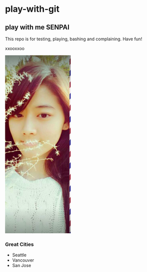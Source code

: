 # play-with-git

## play with me SENPAI

This repo is for testing, playing, bashing and complaining.  Have fun!

xxooxxoo

![](cayoot.png)

### Great Cities
* Seattle
* Vancouver
* San Jose
